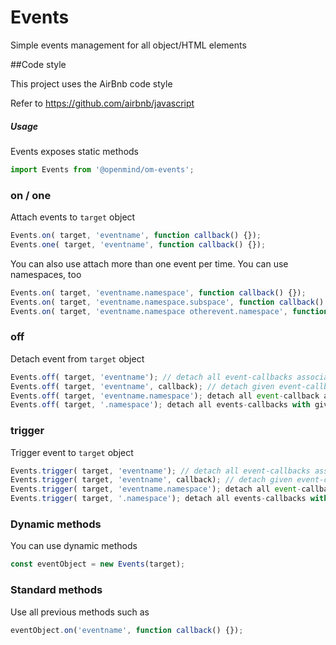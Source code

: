 # Events
Simple events management for all object/HTML elements

##Code style

This project uses the AirBnb code style

Refer to https://github.com/airbnb/javascript

##### Usage
Events exposes static methods
```js
import Events from '@openmind/om-events';
```

### on / one
Attach events to `target` object
```js
Events.on( target, 'eventname', function callback() {});
Events.one( target, 'eventname', function callback() {});
```
You can also use attach more than one event per time. You can use namespaces, too
```js
Events.on( target, 'eventname.namespace', function callback() {});
Events.on( target, 'eventname.namespace.subspace', function callback() {});
Events.on( target, 'eventname.namespace otherevent.namespace', function callback() {});
```

### off
Detach event from `target` object
```js
Events.off( target, 'eventname'); // detach all event-callbacks associated to given `eventname`
Events.off( target, 'eventname', callback); // detach given event-callback to given `eventname`
Events.off( target, 'eventname.namespace'); detach all event-callback associated to given `eventname` with given `namespace`
Events.off( target, '.namespace'); detach all events-callbacks with given 'namespace'
```

### trigger
Trigger event to `target` object
```js
Events.trigger( target, 'eventname'); // detach all event-callbacks associated to given `eventname`
Events.trigger( target, 'eventname', callback); // detach given event-callback to given `eventname`
Events.trigger( target, 'eventname.namespace'); detach all event-callback associated to given `eventname` with given `namespace`
Events.trigger( target, '.namespace'); detach all events-callbacks with given 'namespace'
```

### Dynamic methods
You can use dynamic methods
```js
const eventObject = new Events(target);
```
### Standard methods
Use all previous methods such as
```js
eventObject.on('eventname', function callback() {});
```
